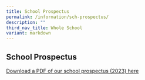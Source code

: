 ```yaml
---
title: School Prospectus
permalink: /information/sch-prospectus/
description: ""
third_nav_title: Whole School
variant: markdown
---
```

## School Prospectus

[Download a PDF of our school prospectus (2023) here](/files/20231116_RVHS_Prospectus_2023_V2__4_.pdf)